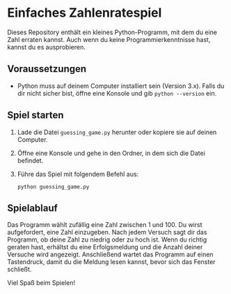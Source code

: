 # Einfaches Zahlenratespiel

Dieses Repository enthält ein kleines Python-Programm, mit dem du eine Zahl erraten kannst. Auch wenn du keine Programmierkenntnisse hast, kannst du es ausprobieren.

## Voraussetzungen

* Python muss auf deinem Computer installiert sein (Version 3.x). Falls du dir nicht sicher bist, öffne eine Konsole und gib `python --version` ein.

## Spiel starten

1. Lade die Datei `guessing_game.py` herunter oder kopiere sie auf deinen Computer.
2. Öffne eine Konsole und gehe in den Ordner, in dem sich die Datei befindet.
3. Führe das Spiel mit folgendem Befehl aus:

   ```
   python guessing_game.py
   ```

## Spielablauf

Das Programm wählt zufällig eine Zahl zwischen 1 und 100. Du wirst aufgefordert, eine Zahl einzugeben. Nach jedem Versuch sagt dir das Programm, ob deine Zahl zu niedrig oder zu hoch ist. Wenn du richtig geraten hast, erhältst du eine Erfolgsmeldung und die Anzahl deiner Versuche wird angezeigt. Anschließend wartet das Programm auf einen Tastendruck, damit du die Meldung lesen kannst, bevor sich das Fenster schließt.

Viel Spaß beim Spielen!
